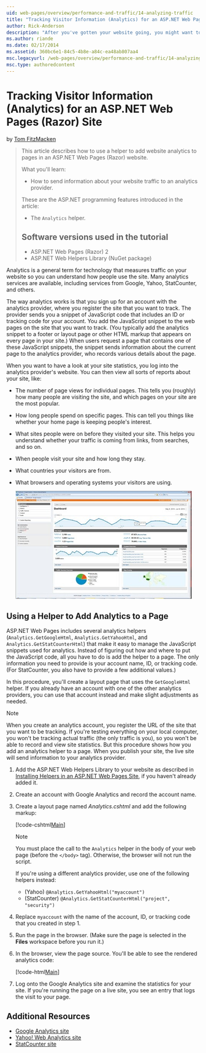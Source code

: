 ```yaml
---
uid: web-pages/overview/performance-and-traffic/14-analyzing-traffic
title: "Tracking Visitor Information (Analytics) for an ASP.NET Web Pages (Razor) Site | Microsoft Docs"
author: Rick-Anderson
description: "After you've gotten your website going, you might want to analyze your website traffic."
ms.author: riande
ms.date: 02/17/2014
ms.assetid: 360bc6e1-84c5-4b8e-a84c-ea48ab807aa4
msc.legacyurl: /web-pages/overview/performance-and-traffic/14-analyzing-traffic
msc.type: authoredcontent
---
```

Tracking Visitor Information (Analytics) for an ASP.NET Web Pages (Razor) Site
====================
by [Tom FitzMacken](https://github.com/tfitzmac)

> This article describes how to use a helper to add website analytics to pages in an ASP.NET Web Pages (Razor) website.
> 
> What you'll learn:
> 
> - How to send information about your website traffic to an analytics provider.
> 
> These are the ASP.NET programming features introduced in the article:
> 
> - The `Analytics` helper.
>   
> 
> ## Software versions used in the tutorial
> 
> 
> - ASP.NET Web Pages (Razor) 2
> - ASP.NET Web Helpers Library (NuGet package)


Analytics is a general term for technology that measures traffic on your website so you can understand how people use the site. Many analytics services are available, including services from Google, Yahoo, StatCounter, and others.

The way analytics works is that you sign up for an account with the analytics provider, where you register the site that you want to track. The provider sends you a snippet of JavaScript code that includes an ID or tracking code for your account. You add the JavaScript snippet to the web pages on the site that you want to track. (You typically add the analytics snippet to a footer or layout page or other HTML markup that appears on every page in your site.) When users request a page that contains one of these JavaScript snippets, the snippet sends information about the current page to the analytics provider, who records various details about the page.

When you want to have a look at your site statistics, you log into the analytics provider's website. You can then view all sorts of reports about your site, like:

- The number of page views for individual pages. This tells you (roughly) how many people are visiting the site, and which pages on your site are the most popular.
- How long people spend on specific pages. This can tell you things like whether your home page is keeping people's interest.
- What sites people were on before they visited your site. This helps you understand whether your traffic is coming from links, from searches, and so on.
- When people visit your site and how long they stay.
- What countries your visitors are from.
- What browsers and operating systems your visitors are using.

    ![Ch14traffic-1](14-analyzing-traffic/_static/image1.jpg)

## Using a Helper to Add Analytics to a Page

ASP.NET Web Pages includes several analytics helpers (`Analytics.GetGoogleHtml`, `Analytics.GetYahooHtml`, and `Analytics.GetStatCounterHtml`) that make it easy to manage the JavaScript snippets used for analytics. Instead of figuring out how and where to put the JavaScript code, all you have to do is add the helper to a page. The only information you need to provide is your account name, ID, or tracking code. (For StatCounter, you also have to provide a few additional values.)

In this procedure, you'll create a layout page that uses the `GetGoogleHtml` helper. If you already have an account with one of the other analytics providers, you can use that account instead and make slight adjustments as needed.

> [!NOTE]
> When you create an analytics account, you register the URL of the site that you want to be tracking. If you're testing everything on your local computer, you won't be tracking actual traffic (the only traffic is you), so you won't be able to record and view site statistics. But this procedure shows how you add an analytics helper to a page. When you publish your site, the live site will send information to your analytics provider.


1. Add the ASP.NET Web Helpers Library to your website as described in [Installing Helpers in an ASP.NET Web Pages Site](https://go.microsoft.com/fwlink/?LinkId=252372), if you haven't already added it.
2. Create an account with Google Analytics and record the account name.
3. Create a layout page named *Analytics.cshtml* and add the following markup:

    [!code-cshtml[Main](14-analyzing-traffic/samples/sample1.cshtml)]

    > [!NOTE]
    > You must place the call to the `Analytics` helper in the body of your web page (before the `</body>` tag). Otherwise, the browser will not run the script.

    If you're using a different analytics provider, use one of the following helpers instead:

    - (Yahoo) `@Analytics.GetYahooHtml("myaccount")`
    - (StatCounter) `@Analytics.GetStatCounterHtml("project", "security")`
4. Replace `myaccount` with the name of the account, ID, or tracking code that you created in step 1.
5. Run the page in the browser. (Make sure the page is selected in the **Files** workspace before you run it.)
6. In the browser, view the page source. You'll be able to see the rendered analytics code:

    [!code-html[Main](14-analyzing-traffic/samples/sample2.html)]
7. Log onto the Google Analytics site and examine the statistics for your site. If you're running the page on a live site, you see an entry that logs the visit to your page.

<a id="Additional_Resources"></a>
## Additional Resources

- [Google Analytics site](https://www.google.com/analytics/)
- [Yahoo! Web Analytics site](http://help.yahoo.com/l/us/yahoo/ywa/)
- [StatCounter site](http://statcounter.com/)
